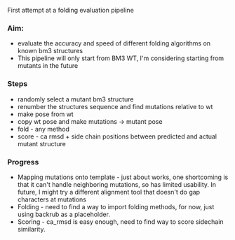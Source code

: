 First attempt at a folding evaluation pipeline

### Aim:
* evaluate the accuracy and speed of different folding algorithms on known bm3 structures
* This pipeline will only start from BM3 WT, I'm considering starting from mutants in the future

### Steps
* randomly select a mutant bm3 structure
* renumber the structures sequence and find mutations relative to wt
* make pose from wt
* copy wt pose and make mutations -> mutant pose
* fold - any method
* score - ca rmsd + side chain positions between predicted and actual mutant structure


### Progress
* Mapping mutations onto template - just about works, one shortcoming is that it can't handle neighboring mutations, so has limited usability. In future, I might try a different alignment tool that doesn't do gap characters at mutations
* Folding - need to find a way to import folding methods, for now, just using backrub as a placeholder.
* Scoring - ca_rmsd is easy enough, need to find way to score sidechain similarity.
